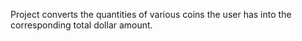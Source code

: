 Project converts the quantities of various coins the user has into the corresponding total dollar amount.
